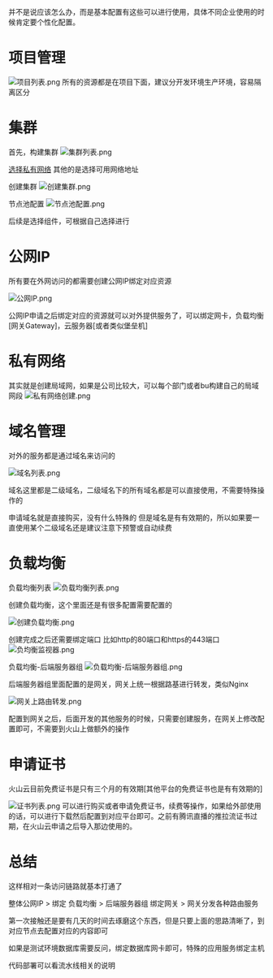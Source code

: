 并不是说应该怎么办，而是基本配置有这些可以进行使用，具体不同企业使用的时候肯定要个性化配置。

# 项目管理
![项目列表.png](image/项目列表.png) 
所有的资源都是在项目下面，建议分开发环境生产环境，容易隔离区分

# 集群
首先，构建集群
![集群列表.png](image/集群列表.png)

[选择私有网络](#私有网络)
其他的是选择可用网络地址

创建集群
![创建集群.png](image/创建集群.png)

节点池配置
![节点池配置.png](image/节点池配置.png)

后续是选择组件，可根据自己选择进行

# 公网IP
所有要在外网访问的都需要创建公网IP绑定对应资源

![公网IP.png](image/公网IP.png)

公网IP申请之后绑定对应的资源就可以对外提供服务了，可以绑定网卡，负载均衡[网关Gateway]，云服务器[或者类似堡垒机]




# 私有网络
其实就是创建局域网，如果是公司比较大，可以每个部门或者bu构建自己的局域网段
![私有网络创建.png](image/私有网络创建.png)


# 域名管理
对外的服务都是通过域名来访问的

![域名列表.png](image/域名列表.png)

域名这里都是二级域名，二级域名下的所有域名都是可以直接使用，不需要特殊操作的

申请域名就是直接购买，没有什么特殊的
但是域名是有有效期的，所以如果要一直使用某个二级域名还是建议注意下预警或自动续费

# 负载均衡

负载均衡列表
![负载均衡列表.png](image/负载均衡列表.png)

创建负载均衡，这个里面还是有很多配置需要配置的

![创建负载均衡.png](image/创建负载均衡.png)

创建完成之后还需要绑定端口 比如http的80端口和https的443端口
![负均衡监视器.png](image/负均衡监视器.png)

负载均衡-后端服务器组
![负载均衡-后端服务器组.png](image/负载均衡-后端服务器组.png)

后端服务器组里面配置的是网关，网关上统一根据路基进行转发，类似Nginx

![网关上路由转发.png](image/网关上路由转发.png)

配置到网关之后，后面开发的其他服务的时候，只需要创建服务，在网关上修改配置即可，不需要到火山上做额外的操作

# 申请证书

火山云目前免费证书是只有三个月的有效期[其他平台的免费证书也是有有效期的]

![证书列表.png](image/证书列表.png)
可以进行购买或者申请免费证书，续费等操作，如果给外部使用的话，可以进行下载然后配置到对应平台即可。之前有腾讯直播的推拉流证书过期，在火山云申请之后导入那边使用的。


# 总结
这样相对一条访问链路就基本打通了

整体公网IP > 绑定 负载均衡 > 后端服务器组 绑定网关 > 网关分发各种路由服务

第一次接触还是要有几天的时间去琢磨这个东西，但是只要上面的思路清晰了，到对应节点去配置对应的内容即可

如果是测试环境数据库需要反问，绑定数据库网卡即可，特殊的应用服务绑定主机

代码部署可以看流水线相关的说明
